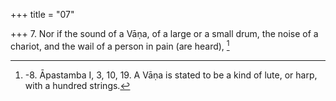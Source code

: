 +++
title = "07"

+++
7. Nor if the sound of a Vāṇa, of a large or a small drum, the noise of a chariot, and the wail of a person in pain (are heard), [^5] 


[^5]:  -8. Āpastamba I, 3, 10, 19. A Vāṇa is stated to be a kind of lute, or harp, with a hundred strings.
